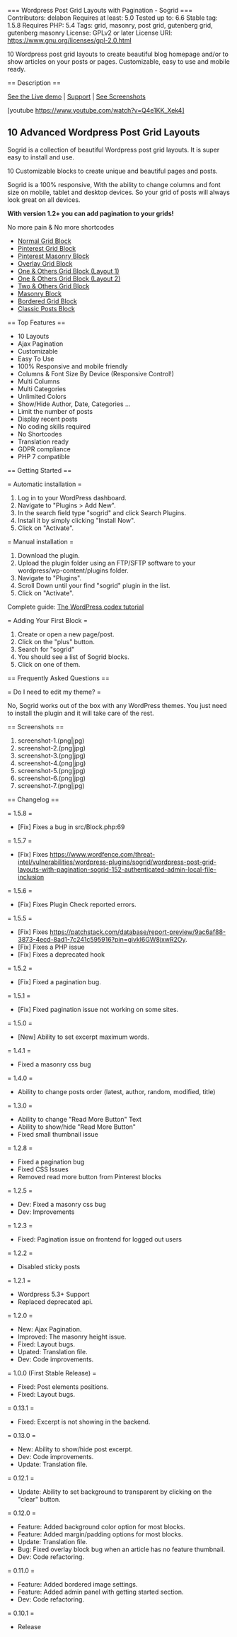 === Wordpress Post Grid Layouts with Pagination - Sogrid ===
Contributors: delabon
Requires at least: 5.0
Tested up to: 6.6
Stable tag: 1.5.8
Requires PHP: 5.4
Tags: grid, masonry, post grid, gutenberg grid, gutenberg masonry
License: GPLv2 or later
License URI: https://www.gnu.org/licenses/gpl-2.0.html

10 Wordpress post grid layouts to create beautiful blog homepage and/or to show articles on your posts or pages.
Customizable, easy to use and mobile ready.

== Description ==

[See the Live demo](https://delabon.com/demo/sogrid/) | [Support](https://delabon.com/support) | [See Screenshots](#screenshots)

[youtube https://www.youtube.com/watch?v=Q4e1KK_Xek4]

## 10 Advanced Wordpress Post Grid Layouts

Sogrid is a collection of beautiful Wordpress post grid layouts. It is super easy to install and use.

10 Customizable blocks to create unique and beautiful pages and posts.

Sogrid is a 100% responsive, With the ability to change columns and font size on mobile, tablet and desktop devices. So your grid of posts will always look great on all devices.

**With version 1.2+ you can add pagination to your grids!**

No more pain & No more shortcodes

* [Normal Grid Block](https://delabon.com/demo/sogrid/)
* [Pinterest Grid Block](https://delabon.com/demo/sogrid/pinterest/)
* [Pinterest Masonry Block](https://delabon.com/demo/sogrid/pinterest-masonry/)
* [Overlay Grid Block](https://delabon.com/demo/sogrid/overlay/)
* [One & Others Grid Block (Layout 1)](https://delabon.com/demo/sogrid/one-others-style-1/)
* [One & Others Grid Block (Layout 2)](https://delabon.com/demo/sogrid/one-others-style-2/)
* [Two & Others Grid Block](https://delabon.com/demo/sogrid/two-others/)
* [Masonry Block](https://delabon.com/demo/sogrid/masonry/)
* [Bordered Grid Block](https://delabon.com/demo/sogrid/bordered/)
* [Classic Posts Block](https://delabon.com/demo/sogrid/classic/)

== Top Features ==

* 10 Layouts
* Ajax Pagination
* Customizable
* Easy To Use
* 100% Responsive and mobile friendly
* Columns & Font Size By Device (Responsive Control!)
* Multi Columns
* Multi Categories
* Unlimited Colors
* Show/Hide Author, Date, Categories ...
* Limit the number of posts
* Display recent posts
* No coding skills required
* No Shortcodes
* Translation ready
* GDPR compliance
* PHP 7 compatible

== Getting Started ==

= Automatic installation =

1. Log in to your WordPress dashboard.
2. Navigate to "Plugins > Add New".
3. In the search field type "sogrid" and click Search Plugins.
4. Install it by simply clicking "Install Now".
5. Click on "Activate".

= Manual installation =

1. Download the plugin.
2. Upload the plugin folder using an FTP/SFTP software to your wordpress/wp-content/plugins folder.
3. Navigate to "Plugins".
4. Scroll Down until your find "sogrid" plugin in the list.
5. Click on "Activate".

Complete guide: [The WordPress codex tutorial](https://codex.wordpress.org/Managing_Plugins#Manual_Plugin_Installation)

= Adding Your First Block =

1. Create or open a new page/post.
2. Click on the "plus" button.
3. Search for "sogrid"
4. You should see a list of Sogrid blocks.
5. Click on one of them.

== Frequently Asked Questions ==

= Do I need to edit my theme? =

No, Sogrid works out of the box with any WordPress themes. You just need to install the plugin and it will take care of the rest.

== Screenshots ==

1. screenshot-1.(png|jpg)
2. screenshot-2.(png|jpg)
3. screenshot-3.(png|jpg)
4. screenshot-4.(png|jpg)
5. screenshot-5.(png|jpg)
6. screenshot-6.(png|jpg)
7. screenshot-7.(png|jpg)

== Changelog ==

= 1.5.8 =
* [Fix] Fixes a bug in src/Block.php:69

= 1.5.7 =
* [Fix] Fixes https://www.wordfence.com/threat-intel/vulnerabilities/wordpress-plugins/sogrid/wordpress-post-grid-layouts-with-pagination-sogrid-152-authenticated-admin-local-file-inclusion

= 1.5.6 =
* [Fix] Fixes Plugin Check reported errors.

= 1.5.5 =
* [Fix] Fixes https://patchstack.com/database/report-preview/9ac6af88-3873-4ecd-8ad1-7c241c595916?pin=givkl6GW8jxwR2Oy.
* [Fix] Fixes a PHP issue
* [Fix] Fixes a deprecated hook

= 1.5.2 =
* [Fix] Fixed a pagination bug.

= 1.5.1 =
* [Fix] Fixed pagination issue not working on some sites.

= 1.5.0 =
* [New] Ability to set excerpt maximum words.

= 1.4.1 =
* Fixed a masonry css bug

= 1.4.0 =
* Ability to change posts order (latest, author, random, modified, title)

= 1.3.0 =
* Ability to change "Read More Button" Text
* Ability to show/hide "Read More Button"
* Fixed small thumbnail issue

= 1.2.8 =
* Fixed a pagination bug
* Fixed CSS Issues
* Removed read more button from Pinterest blocks

= 1.2.5 =
* Dev: Fixed a masonry css bug
* Dev: Improvements

= 1.2.3 =
* Fixed: Pagination issue on frontend for logged out users

= 1.2.2 =
* Disabled sticky posts

= 1.2.1 =
* Wordpress 5.3+ Support
* Replaced deprecated api.

= 1.2.0 =

* New: Ajax Pagination.
* Improved: The masonry height issue.
* Fixed: Layout bugs.
* Upated: Translation file.
* Dev: Code improvements.

= 1.0.0 (First Stable Release) =

* Fixed: Post elements positions.
* Fixed: Layout bugs.

= 0.13.1 =

* Fixed: Excerpt is not showing in the backend.

= 0.13.0 =

* New: Ability to show/hide post excerpt.
* Dev: Code improvements.
* Update: Translation file.

= 0.12.1 =

* Update: Ability to set background to transparent by clicking on the "clear" button.

= 0.12.0 =

* Feature: Added background color option for most blocks.
* Feature: Added margin/padding options for most blocks.
* Update: Translation file.
* Bug: Fixed overlay block bug when an article has no feature thumbnail.
* Dev: Code refactoring.

= 0.11.0 =

* Feature: Added bordered image settings.
* Feature: Added admin panel with getting started section.
* Dev: Code refactoring.

= 0.10.1 =

* Release

